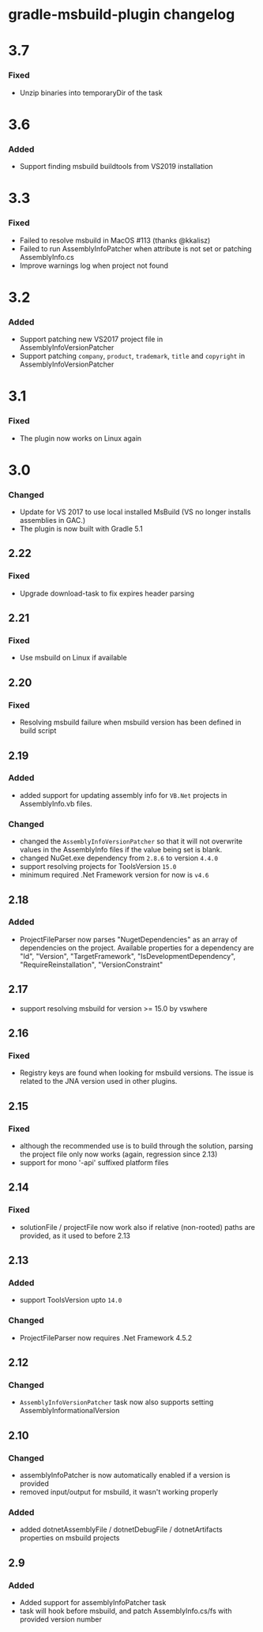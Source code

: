 # gradle-msbuild-plugin changelog

# 3.7
### Fixed
* Unzip binaries into temporaryDir of the task

# 3.6
### Added
* Support finding msbuild buildtools from VS2019 installation

# 3.3
### Fixed
* Failed to resolve msbuild in MacOS #113 (thanks @kkalisz)
* Failed to run AssemblyInfoPatcher when attribute is not set or patching AssemblyInfo.cs
* Improve warnings log when project not found

# 3.2
### Added
* Support patching new VS2017 project file in AssemblyInfoVersionPatcher
* Support patching `company`, `product`, `trademark`, `title` and `copyright` in AssemblyInfoVersionPatcher

# 3.1
### Fixed
* The plugin now works on Linux again

# 3.0
### Changed
* Update for VS 2017 to use local installed MsBuild (VS no longer installs assemblies in GAC.)
* The plugin is now built with Gradle 5.1

## 2.22
### Fixed
* Upgrade download-task to fix expires header parsing

## 2.21
### Fixed
* Use msbuild on Linux if available

## 2.20
### Fixed
* Resolving msbuild failure when msbuild version has been defined in build script

## 2.19

### Added
* added support for updating assembly info for `VB.Net` projects in AssemblyInfo.vb files.

### Changed
* changed the `AssemblyInfoVersionPatcher` so that it will not overwrite values in the AssemblyInfo files if the value being set is blank.
* changed NuGet.exe dependency from `2.8.6` to version `4.4.0`
* support resolving projects for ToolsVersion `15.0`
* minimum required .Net Framework version for now is `v4.6`

## 2.18

### Added
* ProjectFileParser now parses "NugetDependencies" as an array of dependencies on the project.
  Available properties for a dependency are "Id", "Version", "TargetFramework", "IsDevelopmentDependency", "RequireReinstallation", "VersionConstraint"

## 2.17
* support resolving msbuild for version >= 15.0 by vswhere

## 2.16

### Fixed
* Registry keys are found when looking for msbuild versions. The issue is related to the JNA version used in other plugins.

## 2.15

### Fixed
* although the recommended use is to build through the solution, parsing the project file only now works (again, regression since 2.13)
* support for mono '-api' suffixed platform files

## 2.14

### Fixed
* solutionFile / projectFile now work also if relative (non-rooted)
 paths are provided, as it used to before 2.13


## 2.13

### Added
* support ToolsVersion upto `14.0`

### Changed
* ProjectFileParser now requires .Net Framework 4.5.2


## 2.12

### Changed
* `AssemblyInfoVersionPatcher` task now also supports setting AssemblyInformationalVersion


## 2.10

### Changed
* assemblyInfoPatcher is now automatically enabled if a version is provided
* removed input/output for msbuild, it wasn't working properly

### Added
* added dotnetAssemblyFile / dotnetDebugFile / dotnetArtifacts properties on msbuild projects


## 2.9

### Added
* Added support for assemblyInfoPatcher task
 * task will hook before msbuild, and patch AssemblyInfo.cs/fs with provided version number
